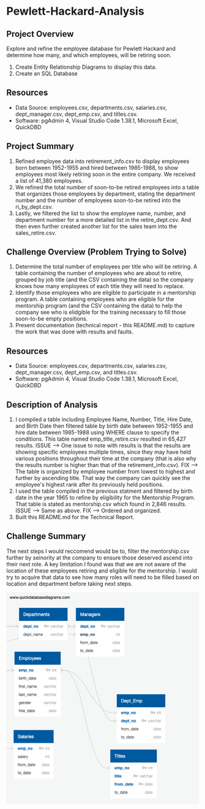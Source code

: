 # Pewlett-Hackard-Analysis

## Project Overview
Explore and refine the employee database for Pewlett Hackard and determine how many, and which employees, will be retiring soon.
1. Create Entity Relationship Diagrams to display this data.
2. Create an SQL Database

## Resources 
- Data Source: employees.csv, departments.csv, salaries.csv, dept_manager.csv, dept_emp.csv, and titles.csv.
- Software: pgAdmin 4, Visual Studio Code 1.38.1, Microsoft Excel, QuickDBD

## Project Summary
1. Refined employee data into retirement_info.csv to display employees born between 1952-1955 and hired between 1985-1988, to show employees most likely retiring soon in the entire company. We received a list of 41,380 employees.
2. We refined the total number of soon-to-be retired employees into a table that organizes those employees by department, stating the department number and the number of employees soon-to-be retired into the ri_by_dept.csv.
3. Lastly, we filtered the list to show the employee name, number, and department number for a more detailed list in the retire_dept.csv. And then even further created another list for the sales team into the sales_retire.csv.

## Challenge Overview (Problem Trying to Solve)
1. Determine the total number of employees per title who will be retiring. A table containing the number of employees who are about to retire, grouped by job title (and the CSV containing the data) so the company knows how many employees of each title they will need to replace.
2. Identify those employees who are eligible to participate in a mentorship program. A table containing employees who are eligible for the mentorship program (and the CSV containing the data) to help the company see who is elidgible for the training necessary to fill those soon-to-be empty positions.
3. Present documentation (technical report - this README.md) to capture the work that was done with results and faults.

## Resources
- Data Source: employees.csv, departments.csv, salaries.csv, dept_manager.csv, dept_emp.csv, and titles.csv.
- Software: pgAdmin 4, Visual Studio Code 1.38.1, Microsoft Excel, QuickDBD

## Description of Analysis
1. I compiled a table including Employee Name, Number, Title, Hire Date, and Birth Date then filtered table by birth date between 1952-1955 and hire date between 1985-1988 using WHERE clause to specify the conditions. This table named emp_title_retire.csv resulted in 65,427 results.
  ISSUE --> One issue to note with results is that the results are showing specific employees multiple times, since they may   have held various positions throughout their time at the company (that is also why the results number is higher than that   of the retirement_info.csv). 
  FIX --> The table is organized by employee number from lowest to highest and further by ascending title. That way the       company can quickly see the employee's highest rank after its previously held positions.
2. I used the table compiled in the previous statment and filtered by birth date in the year 1965 to refine by eligibility for the Mentorship Program. That table is stated as mentorship.csv which found in 2,846 results.
  ISSUE --> Same as above.
  FIX --> Ordered and organized.
3. Built this README.md for the Technical Report.

## Challenge Summary

The next steps I would reccomend would be to, filter the mentorship.csv further by seinority at the company to ensure those deserved ascend into their next role. A key limitation I found was that we are not aware of the location of these employees retiring and eligible for the mentorship. I would try to acquire that data to see how many roles will need to be filled based on location and department before taking next steps.

![EmployeeDB](https://github.com/alyssavonyokes/Pewlett-Hackard-Analysis/blob/master/EmployeeDB.png)
